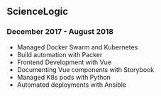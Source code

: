 ## ScienceLogic
### December 2017 - August 2018
* Managed Docker Swarm and Kubernetes
* Build automation with Packer
* Frontend Development with Vue
* Documenting Vue components with Storybook
* Managed K8s pods with Python
* Automated deployments with Ansible
